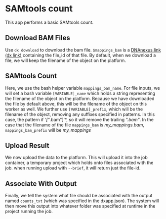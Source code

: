 # SAMtools count

This app performs a basic SAMtools count.

## Download BAM Files
Use `dx download` to download the bam file. `$mappings_bam` is a [DNAnexus link (dx link)](https://wiki.dnanexus.com/FAQ#What-are-DNAnexus-links,-and-how-are-they-different-from-using-the-data-object-IDs%3F)
containing the file_id of that file. By default, when we download a file,
we will keep the filename of the object on the platform.
<!--SECTION: Download bam files -->

## SAMtools Count
Here, we use the bash helper variable `mappings_bam_name`. For file inputs,
we will set a bash variable `[VARIABLE]_name` which holds a string representing
the filename of the object on the platform. Because we have downloaded the
file by default above, this will be the filename of the object on this
worker as well. We further use `[VARIABLE]_prefix`, which will be the filename
of the object, removing any suffixes specified in patterns. In this case,
the pattern if *'["*.bam"]'*, so it will remove the trailing *".bam"*.
In the case that the filename of the file `mappings_bam` is *my_mappings.bam*,
`mappings_bam_prefix` will be *my_mappings*
<!--SECTION: Run samtools view -->

## Upload Result
We now upload the data to the platform. This will upload it into the
job container, a temporary project which holds onto files associated
with the job. when running upload with `--brief`, it will return just the
file-id.  
<!--SECTION: Upload result -->

## Associate With Output
Finally, we tell the system what file should be associated with the output
named `counts_txt` (which was specified in the dxapp.json). The system will then
move this output into whatever folder was specified at runtime in the project
running the job.  
<!--SECTION: Associate with output -->